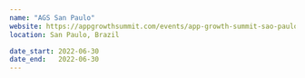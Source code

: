 ```yaml
---
name: "AGS San Paulo"
website: https://appgrowthsummit.com/events/app-growth-summit-sao-paulo-2022/
location: San Paulo, Brazil

date_start: 2022-06-30
date_end:   2022-06-30
---
```

